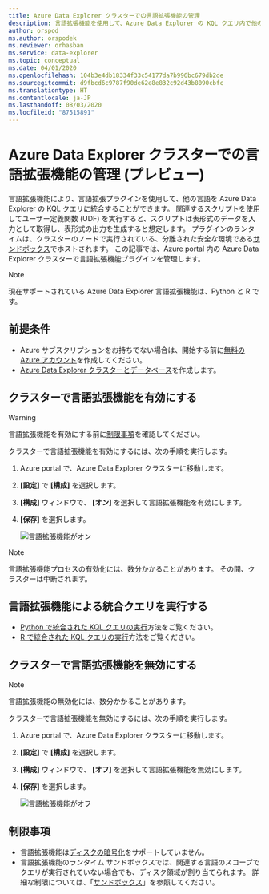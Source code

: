 ```yaml
---
title: Azure Data Explorer クラスターでの言語拡張機能の管理
description: 言語拡張機能を使用して、Azure Data Explorer の KQL クエリ内で他の言語を統合します。
author: orspod
ms.author: orspodek
ms.reviewer: orhasban
ms.service: data-explorer
ms.topic: conceptual
ms.date: 04/01/2020
ms.openlocfilehash: 104b3e4db18334f33c54177da7b996bc679db2de
ms.sourcegitcommit: d9fbcd6c9787f90de62e8e832c92d43b8090cbfc
ms.translationtype: HT
ms.contentlocale: ja-JP
ms.lasthandoff: 08/03/2020
ms.locfileid: "87515891"
---
```

# <a name="manage-language-extensions-in-your-azure-data-explorer-cluster-preview"></a>Azure Data Explorer クラスターでの言語拡張機能の管理 (プレビュー)

言語拡張機能により、言語拡張プラグインを使用して、他の言語を Azure Data Explorer の KQL クエリに統合することができます。 関連するスクリプトを使用してユーザー定義関数 (UDF) を実行すると、スクリプトは表形式のデータを入力として取得し、表形式の出力を生成すると想定します。 プラグインのランタイムは、クラスターのノードで実行されている、分離された安全な環境である[サンドボックス](kusto/concepts/sandboxes.md)でホストされます。 この記事では、Azure portal 内の Azure Data Explorer クラスターで言語拡張機能プラグインを管理します。

> [!NOTE]
> 現在サポートされている Azure Data Explorer 言語拡張機能は、Python と R です。

## <a name="prerequisites"></a>前提条件

* Azure サブスクリプションをお持ちでない場合は、開始する前に[無料の Azure アカウント](https://azure.microsoft.com/free/)を作成してください。
* [Azure Data Explorer クラスターとデータベース](create-cluster-database-portal.md)を作成します。

## <a name="enable-language-extensions-on-your-cluster"></a>クラスターで言語拡張機能を有効にする

> [!WARNING]
> 言語拡張機能を有効にする前に[制限事項](#limitations)を確認してください。

クラスターで言語拡張機能を有効にするには、次の手順を実行します。

1. Azure portal で、Azure Data Explorer クラスターに移動します。 
1. **[設定]** で **[構成]** を選択します。 
1. **[構成]** ウィンドウで、 **[オン]** を選択して言語拡張機能を有効にします。
1. **[保存]** を選択します。
 
    ![言語拡張機能がオン](media/language-extensions/configurations-enable-extension.png)

> [!NOTE]
> 言語拡張機能プロセスの有効化には、数分かかることがあります。 その間、クラスターは中断されます。
 
## <a name="run-language-extension-integrated-queries"></a>言語拡張機能による統合クエリを実行する

* [Python で統合された KQL クエリの実行](kusto/query/pythonplugin.md)方法をご覧ください。
* [R で統合された KQL クエリの実行](kusto/query/rplugin.md)方法をご覧ください。 

## <a name="disable-language-extensions-on-your-cluster"></a>クラスターで言語拡張機能を無効にする

> [!NOTE]
> 言語拡張機能の無効化には、数分かかることがあります。

クラスターで言語拡張機能を無効にするには、次の手順を実行します。

1. Azure portal で、Azure Data Explorer クラスターに移動します。 
1. **[設定]** で **[構成]** を選択します。 
1. **[構成]** ウィンドウで、 **[オフ]** を選択して言語拡張機能を無効にします。
1. **[保存]** を選択します。

    ![言語拡張機能がオフ](media/language-extensions/configurations-disable-extension.png)

## <a name="limitations"></a>制限事項

* 言語拡張機能は[ディスクの暗号化](cluster-disk-encryption.md)をサポートしていません。 
* 言語拡張機能のランタイム サンドボックスでは、関連する言語のスコープでクエリが実行されていない場合でも、ディスク領域が割り当てられます。
詳細な制限については、「[サンドボックス](kusto/concepts/sandboxes.md)」を参照してください。
